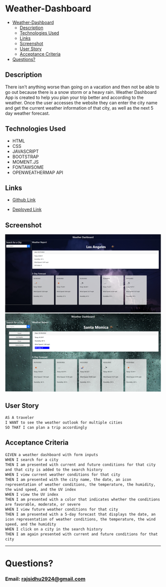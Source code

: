 # Weather-Dashboard

- [Weather-Dashboard](#weather-dashboard)
  - [Description](#description)
  - [Technologies Used](#technologies-used)
  - [Links](#links)
  - [Screenshot](#screenshot)
  - [User Story](#user-story)
  - [Acceptance Criteria](#acceptance-criteria)
- [Questions?](#questions)


## Description 

There isn't anything worse than going on a vacation and then not be able to go out because there is a snow storm or a heavy rain. Weather Dashboard App is created to help you plan your trip better and according to the weather. Once the user accesses the website they can enter the city name and get the current weather information of that city, as well as the next 5 day weather forecast.





## Technologies Used
- HTML 
- CSS
- JAVASCRIPT
- BOOTSTRAP
- MOMENT.JS
- FONTAWSOME
- OPENWEATHERMAP API



## Links 

- [Github Link](https://github.com/rajveer-s/Weather-Dashboard)

- [Deployed Link](https://rajveer-s.github.io/Weather-Dashboard/)


## Screenshot
![Screenshot](./develop/screenshot/Weather%20Dashboard.png)
![Screenshot](./develop/screenshot/Weather%20Dashboard%20(1).png)



## User Story

```
AS A traveler
I WANT to see the weather outlook for multiple cities
SO THAT I can plan a trip accordingly
```

## Acceptance Criteria

```
GIVEN a weather dashboard with form inputs
WHEN I search for a city
THEN I am presented with current and future conditions for that city and that city is added to the search history
WHEN I view current weather conditions for that city
THEN I am presented with the city name, the date, an icon representation of weather conditions, the temperature, the humidity, the wind speed, and the UV index
WHEN I view the UV index
THEN I am presented with a color that indicates whether the conditions are favorable, moderate, or severe
WHEN I view future weather conditions for that city
THEN I am presented with a 5-day forecast that displays the date, an icon representation of weather conditions, the temperature, the wind speed, and the humidity
WHEN I click on a city in the search history
THEN I am again presented with current and future conditions for that city
```

---

# Questions?
### Email: rajsidhu2924@gmail.com
